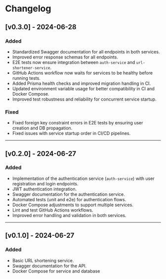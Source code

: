 # Changelog

## [v0.3.0] - 2024-06-28

### Added

- Standardized Swagger documentation for all endpoints in both services.
- Improved error response schemas for all endpoints.
- E2E tests now ensure integration between `auth-service` and `url-shortener-service`.
- GitHub Actions workflow now waits for services to be healthy before running tests.
- Added Prisma health checks and improved migration handling in CI.
- Updated environment variable usage for better compatibility in CI and Docker Compose.
- Improved test robustness and reliability for concurrent service startup.

### Fixed

- Fixed foreign key constraint errors in E2E tests by ensuring user creation and DB propagation.
- Fixed issues with service startup order in CI/CD pipelines.

---

## [v0.2.0] - 2024-06-27

### Added

- Implementation of the authentication service (`auth-service`) with user registration and login endpoints.
- JWT authentication integration.
- Swagger documentation for the authentication service.
- Automated tests (unit and e2e) for authentication flows.
- Docker Compose adjustments to support multiple services.
- Lint and test GitHub Actions workflows.
- Improved error handling and validation in both services.

---

## [v0.1.0] - 2024-06-27

### Added

- Basic URL shortening service.
- Swagger documentation for the API.
- Docker Compose for service and database